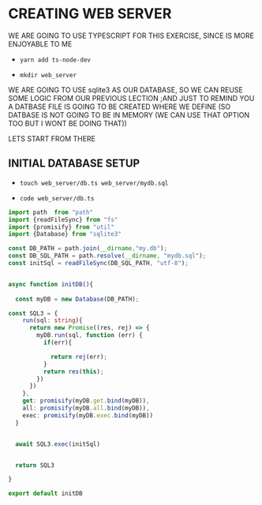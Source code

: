 # CREATING WEB SERVER

WE ARE GOING TO USE TYPESCRIPT FOR THIS EXERCISE, SINCE IS MORE ENJOYABLE TO ME

- `yarn add ts-node-dev`

- `mkdir web_server`

WE ARE GOING TO USE sqlite3 AS OUR DATABASE, SO WE CAN REUSE SOME LOGIC FROM OUR PREVIOUS LECTION ;AND JUST TO REMIND YOU A DATBASE FILE IS GOING TO BE CREATED WHERE WE DEFINE (SO DATBASE IS NOT GOING TO BE IN MEMORY (WE CAN USE THAT OPTION TOO BUT I WONT BE DOING THAT))

LETS START FROM THERE

## INITIAL DATABASE SETUP

- `touch web_server/db.ts web_server/mydb.sql`

- `code web_server/db.ts`

```ts
import path  from "path"
import {readFileSync} from "fs"
import {promisify} from "util"
import {Database} from "sqlite3"

const DB_PATH = path.join(__dirname,"my.db");
const DB_SQL_PATH = path.resolve(__dirname, "mydb.sql");
const initSql = readFileSync(DB_SQL_PATH, "utf-8");


async function initDB(){
  
  const myDB = new Database(DB_PATH);

const SQL3 = {
    run(sql: string){
      return new Promise((res, rej) => {
        myDB.run(sql, function (err) {
          if(err){

            return rej(err);
          } 
          return res(this);
        })
      })
    },
    get: promisify(myDB.get.bind(myDB)),
    all: promisify(myDB.all.bind(myDB)),
    exec: promisify(myDB.exec.bind(myDB))
  }


  await SQL3.exec(initSql)


  return SQL3

}

export default initDB
```
